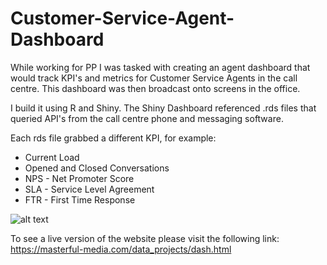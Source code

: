 # Customer-Service-Agent-Dashboard
While working for PP I was tasked with creating an agent dashboard that would track KPI's and metrics for Customer Service Agents in the call centre. This dashboard was then broadcast onto screens in the office.

I build it using R and Shiny. The Shiny Dashboard referenced .rds files that queried API's from the call centre phone and messaging software. 

Each rds file grabbed a different KPI, for example:

* Current Load
* Opened and Closed Conversations
* NPS - Net Promoter Score
* SLA - Service Level Agreement
* FTR - First Time Response

![alt text](https://masterful-media.com/data_projects/wallboard.png)

To see a live version of the website please visit the following link: https://masterful-media.com/data_projects/dash.html
